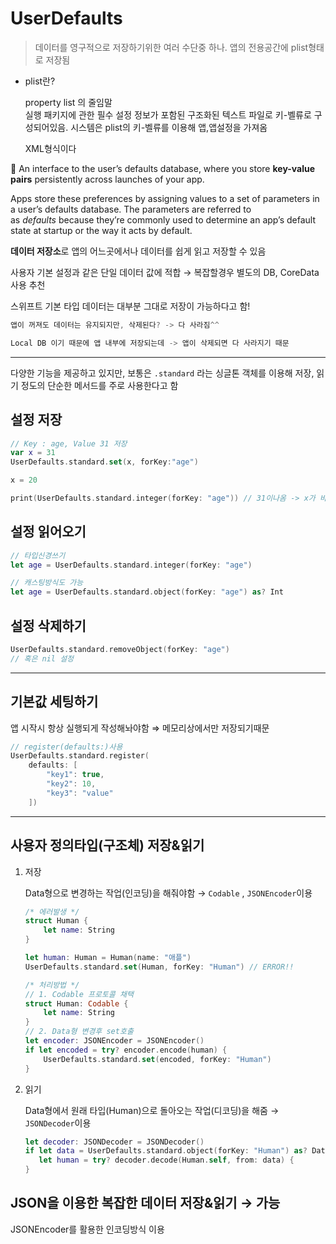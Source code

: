 # UserDefaults

> 데이터를 영구적으로 저장하기위한 여러 수단중 하나.  앱의 전용공간에 plist형태로 저장됨
> 
- plist란?

    property list 의 줄임말<br>
    실행 패키지에 관한 필수 설정 정보가 포함된 구조화된 텍스트 파일로 키-벨류로 구성되어있음.
    시스템은 plist의 키-벨류를 이용해 앱,앱설정을 가져옴<br>
    
    XML형식이다
    

<aside>
💫 An interface to the user’s defaults database, where you store <b>key-value pairs</b> persistently across launches of your app.

Apps store these preferences by assigning values to a set of parameters in a user’s defaults database. The parameters are referred to as *defaults* because they’re commonly used to determine an app’s default state at startup or the way it acts by default.

</aside>

 **데이터 저장소**로 앱의 어느곳에서나 데이터를 쉽게 읽고 저장할 수 있음

사용자 기본 설정과 같은 단일 데이터 값에 적합 → 복잡할경우 별도의 DB, CoreData 사용 추천

스위프트 기본 타입 데이터는 대부분 그대로 저장이 가능하다고 함!

```swift
앱이 꺼져도 데이터는 유지되지만, 삭제된다? -> 다 사라짐^^

Local DB 이기 때문에 앱 내부에 저장되는데 -> 앱이 삭제되면 다 사라지기 때문
```

---

다양한 기능을 제공하고 있지만, 보통은 `.standard` 라는 싱글톤 객체를 이용해 저장, 읽기 정도의 단순한 메서드를 주로 사용한다고 함

## 설정 저장

```swift
// Key : age, Value 31 저장
var x = 31
UserDefaults.standard.set(x, forKey:"age")

x = 20

print(UserDefaults.standard.integer(forKey: "age")) // 31이나옴 -> x가 바뀌면 새로 저장해줘야함
```

## 설정 읽어오기

```swift
// 타입신경쓰기
let age = UserDefaults.standard.integer(forKey: "age")

// 캐스팅방식도 가능
let age = UserDefaults.standard.object(forKey: "age") as? Int
```

## 설정 삭제하기

```swift
UserDefaults.standard.removeObject(forKey: "age")
// 혹은 nil 설정
```

---

## 기본값 세팅하기

앱 시작시 항상 실행되게 작성해놔야함 ⇒ 메모리상에서만 저장되기때문

```swift
// register(defaults:)사용
UserDefaults.standard.register(
	defaults: [
		"key1": true,
		"key2": 10,
		"key3": "value"
	])
```

---

## 사용자 정의타입(구조체) 저장&읽기

1. 저장
    
    Data형으로 변경하는 작업(인코딩)을 해줘야함 → `Codable` , `JSONEncoder`이용
    
    ```swift
    /* 에러발생 */
    struct Human {
        let name: String
    }
    
    let human: Human = Human(name: "애플")
    UserDefaults.standard.set(Human, forKey: "Human") // ERROR!!
    
    /* 처리방법 */
    // 1. Codable 프로토콜 채택
    struct Human: Codable {
        let name: String
    }
    // 2. Data형 변경후 set호출
    let encoder: JSONEncoder = JSONEncoder()
    if let encoded = try? encoder.encode(human) {
        UserDefaults.standard.set(encoded, forKey: "Human")
    }
    ```
    
2. 읽기
    
    Data형에서 원래 타입(Human)으로 돌아오는 작업(디코딩)을 해줌 → `JSONDecoder`이용
    
    ```swift
    let decoder: JSONDecoder = JSONDecoder()
    if let data = UserDefaults.standard.object(forKey: "Human") as? Data,
       let human = try? decoder.decode(Human.self, from: data) {
    }
    ```
    

## JSON을 이용한 복잡한 데이터 저장&읽기 → 가능

JSONEncoder를 활용한 인코딩방식 이용